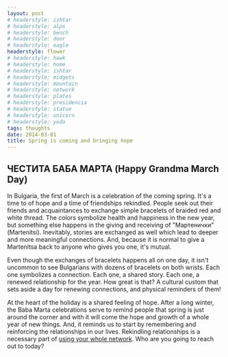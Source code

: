 ```yaml
---
layout: post
# headerstyle: ishtar
# headerstyle: alps
# headerstyle: bench
# headerstyle: door
# headerstyle: eagle
headerstyle: flower
# headerstyle: hawk
# headerstyle: home
# headerstyle: ishtar
# headerstyle: midgets
# headerstyle: mountain
# headerstyle: network
# headerstyle: plates
# headerstyle: presidencia
# headerstyle: statue
# headerstyle: unicorn
# headerstyle: yoda
tags: thoughts
date: 2014-03-01
title: Spring is coming and bringing hope
---
```

## ЧЕСТИТА БАБА МАРТА (Happy Grandma March Day)

In Bulgaria, the first of March is a celebration of the coming spring.  It's a time to of hope and a time of friendships rekindled.  People seek out their friends and acquaintances to exchange simple bracelets of braided red and white thread.  The colors symbolize health and happiness in the new year, but something else happens in the giving and receiving of "Мартенички"(Martenitsi). Inevitably, stories are exchanged as well which lead to deeper and more meaningful connections.  And, because it is normal to give a Martenitsa back to anyone who gives you one, it's mutual.

Even though the exchanges of bracelets happens all on one day, it isn't uncommon to see Bulgarians with dozens of bracelets on both wrists.  Each one symbolizes a connection.  Each one, a shared story. Each one, a renewed relationship for the year.  How great is that?  A cultural custom that sets aside a day for renewing connections, and physical reminders of them!

At the heart of the holiday is a shared feeling of hope.  After a long winter, the Baba Marta celebrations serve to remind people that spring is just around the corner and with it will come the hope and growth of a whole year of new things.  And, it reminds us to start by remembering and reinforcing the relationships in our lives.  Rekindling relationships is a necessary part of [using your whole network](/2014/02/26/your-support-system/).  Who are you going to reach out to today?
